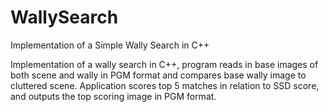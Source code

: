 # WallySearch
Implementation of a Simple Wally Search in C++

Implementation of a wally search in C++, program reads in base images of both scene and wally in PGM format and compares base wally image to cluttered scene. Application scores top 5 matches in relation to SSD score, and outputs the top scoring image in PGM format.
